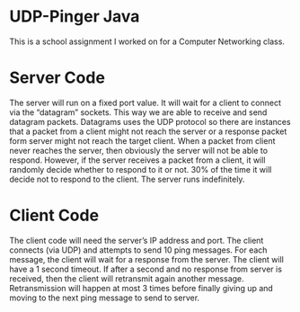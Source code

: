 # UDP-Pinger Java

This is a school assignment I worked on for a Computer Networking class.

# Server Code 

The server will run on a fixed port value. It will wait for a client to connect via the “datagram” sockets. This way we are able to receive and send datagram packets. Datagrams uses the UDP protocol so there are instances that a packet from a client might not reach the server or a response packet form server might not reach the target client.
When a packet from client never reaches the server, then obviously the server will not be able to respond. However, if the server receives a packet from a client, it will randomly decide whether to respond to it or not. 30% of the time it will decide not to respond to the client. 
The server runs indefinitely.

# Client Code

The client code will need the server’s IP address and port. The client connects (via UDP) and attempts to send 10 ping messages. For each message, the client will wait for a response from the server. The client will have a 1 second timeout. If after a second and no response from server is received, then the client will retransmit again another message. Retransmission will happen at most 3 times before finally giving up and moving to the next ping message to send to server.
